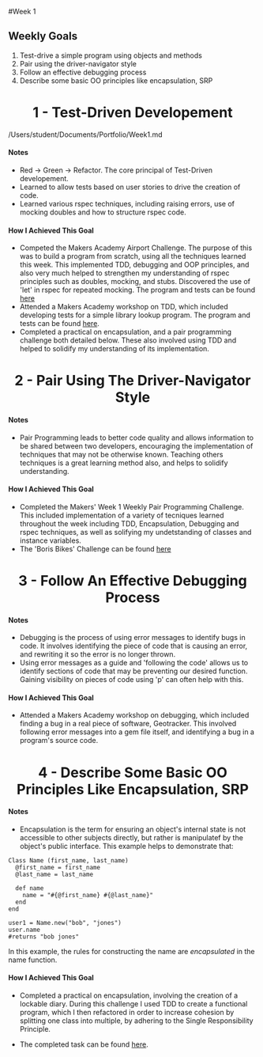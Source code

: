 #Week 1

## Weekly Goals
1. Test-drive a simple program using objects and methods
2. Pair using the driver-navigator style
3. Follow an effective debugging process
4. Describe some basic OO principles like encapsulation, SRP 

<h1 align="center">1 - Test-Driven Developement</h1>/Users/student/Documents/Portfolio/Week1.md

#### Notes
- Red -> Green -> Refactor. The core principal of Test-Driven developement. 
- Learned to allow tests based on user stories to drive the creation of code. 
- Learned various rspec techniques, including raising errors, use of mocking doubles and how to structure rspec code. 

#### How I Achieved This Goal 
- Competed the Makers Academy Airport Challenge. The purpose of this was to build a program from scratch, using all the techniques learned this week. This implemented TDD, debugging and OOP principles, and also very much helped to strengthen my understanding of rspec principles such as doubles, mocking, and stubs. Discovered the use of 'let' in rspec for repeated mocking. The program and tests can be found [here](https://github.com/harrylb14/airport_challenge)
- Attended a Makers Academy workshop on TDD, which included developing tests for a simple library lookup program. The program and tests can be found [here](https://github.com/harrylb14/Portfolio/tree/master/Week1_Materials/TDD_Workshop).
- Completed a practical on encapsulation, and a pair programming challenge both detailed below. These also involved using TDD and helped to solidify my understanding of its implementation. 

<h1 align="center">2 - Pair Using The Driver-Navigator Style </h1>

#### Notes
- Pair Programming leads to better code quality and allows information to be shared between two developers, encouraging the implementation of techniques that may not be otherwise known. Teaching others techniques is a great learning method also, and helps to solidify understanding.

#### How I Achieved This Goal 
- Completed the Makers' Week 1 Weekly Pair Programming Challenge. This included implementation of a variety of tecniques learned throughout the week including TDD, Encapsulation, Debugging and rspec techniques, as well as solifying my undetstanding of classes and instance variables.
- The 'Boris Bikes' Challenge can be found [here](https://github.com/harrylb14/Boris_Bikes_Challenge)

<h1 align="center">3 - Follow An Effective Debugging Process </h1>

#### Notes 
- Debugging is the process of using error messages to identify bugs in code. It involves identifying the piece of code that is causing an error, and rewriting it so the error is no longer thrown. 
- Using error messages as a guide and 'following the code' allows us to identify sections of code that may be preventing our desired function. Gaining visibility on pieces of code using 'p' can often help with this.

#### How I Achieved This Goal 
- Attended a Makers Academy workshop on debugging, which included finding a bug in a real piece of software, Geotracker. This involved following error messages into a gem file itself, and identifying a bug in a program's source code. 

<h1 align="center">4 - Describe Some Basic OO Principles Like Encapsulation, SRP</h1>

#### Notes
- Encapsulation is the term for ensuring an object's internal state is not accessible to other subjects directly, but rather is manipulatef by the object's public interface. This example helps to demonstrate that:

``` 
Class Name (first_name, last_name)
  @first_name = first_name
  @last_name = last_name
  
  def name 
    name = "#{@first_name} #{@last_name}"
  end
end

user1 = Name.new("bob", "jones")
user.name
#returns "bob jones"
```

In this example, the rules for constructing the name are _encapsulated_ in the name function. 

#### How I Achieved This Goal 
- Completed a practical on encapsulation, involving the creation of a lockable diary. During this challenge I used TDD to create a functional program, which I then refactored in order to increase cohesion by splitting one class into multiple, by adhering to the Single Responsibility Principle. 

- The completed task can be found [here](https://github.com/harrylb14/Portfolio/tree/master/Week1_Materials/Encapsulation_Workshop). 

